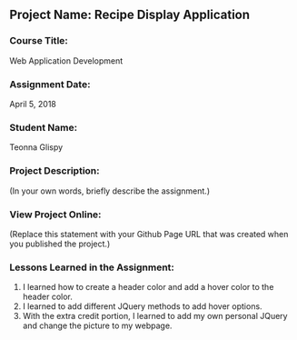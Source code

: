 ## Project Name:  Recipe Display Application

### Course Title:
Web Application Development

### Assignment Date:  
April 5, 2018

### Student Name:  
Teonna Glispy

### Project Description:
(In your own words, briefly describe the assignment.)

### View Project Online:
(Replace this statement with your Github Page URL that was created when you 
 published the project.)

### Lessons Learned in the Assignment:
1. I learned how to create a header color and add a hover color to the header color.
2. I learned to add different JQuery methods to add hover options.
3. With the extra credit portion, I learned to add my own personal JQuery and change the picture to my webpage.


